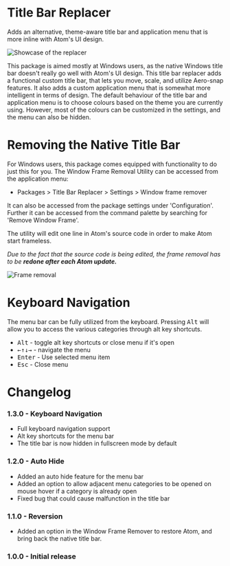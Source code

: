 # Title Bar Replacer

Adds an alternative, theme-aware title bar and application menu that is more inline with Atom's UI design.

![Showcase of the replacer](http://i.imgur.com/s4wUu5M.gif)

This package is aimed mostly at Windows users, as the native Windows title bar doesn't really go well with Atom's UI design. This title bar replacer adds a functional custom title bar, that lets you move, scale, and utilize Aero-snap features. It also adds a custom application menu that is somewhat more intelligent in terms of design. The default behaviour of the title bar and application menu is to choose colours based on the theme you are currently using. However, most of the colours can be customized in the settings, and the menu can also be hidden.

# Removing the Native Title Bar

For Windows users, this package comes equipped with functionality to do just this for you. The Window Frame Removal Utility can be accessed  from the application menu:
* Packages > Title Bar Replacer > Settings > Window frame remover

It can also be accessed from the package settings under 'Configuration'. Further it can be accessed from the command palette by searching for 'Remove Window Frame'.

The utility will edit one line in Atom's source code in order to make Atom start frameless.

*Due to the fact that the source code is being edited, the frame removal has to be **redone after each Atom update.***

![Frame removal](http://i.imgur.com/UCSf8fo.png)

# Keyboard Navigation

The menu bar can be fully utilized from the keyboard. Pressing <kbd>Alt</kbd> will allow you to access the various categories through alt key shortcuts.
* <kbd>Alt</kbd> - toggle alt key shortcuts or close menu if it's open
* <kbd>&leftarrow;</kbd><kbd>&uparrow;</kbd><kbd>&downarrow;</kbd><kbd>&rightarrow;</kbd> - navigate the menu
* <kbd>Enter</kbd> - Use selected menu item
* <kbd>Esc</kbd> - Close menu

# Changelog

### 1.3.0 - Keyboard Navigation
* Full keyboard navigation support
* Alt key shortcuts for the menu bar
* The title bar is now hidden in fullscreen mode by default

### 1.2.0 - Auto Hide
* Added an auto hide feature for the menu bar
* Added an option to allow adjacent menu categories to be opened on mouse hover if a category is already open
* Fixed bug that could cause malfunction in the title bar

### 1.1.0 - Reversion
* Added an option in the Window Frame Remover to restore Atom, and bring back the native title bar.

### 1.0.0 - Initial release

